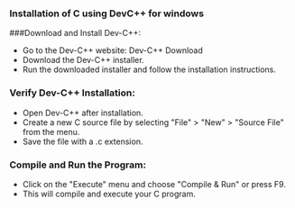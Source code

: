 ### Installation of C using DevC++ for windows
###Download and Install Dev-C++:
- Go to the Dev-C++ website: Dev-C++ Download
- Download the Dev-C++ installer.
- Run the downloaded installer and follow the installation instructions.
### Verify Dev-C++ Installation:
- Open Dev-C++ after installation.
- Create a new C source file by selecting "File" > "New" > "Source File" from the menu.
- Save the file with a .c extension.
### Compile and Run the Program:
- Click on the "Execute" menu and choose "Compile & Run" or press F9.
- This will compile and execute your C program.

